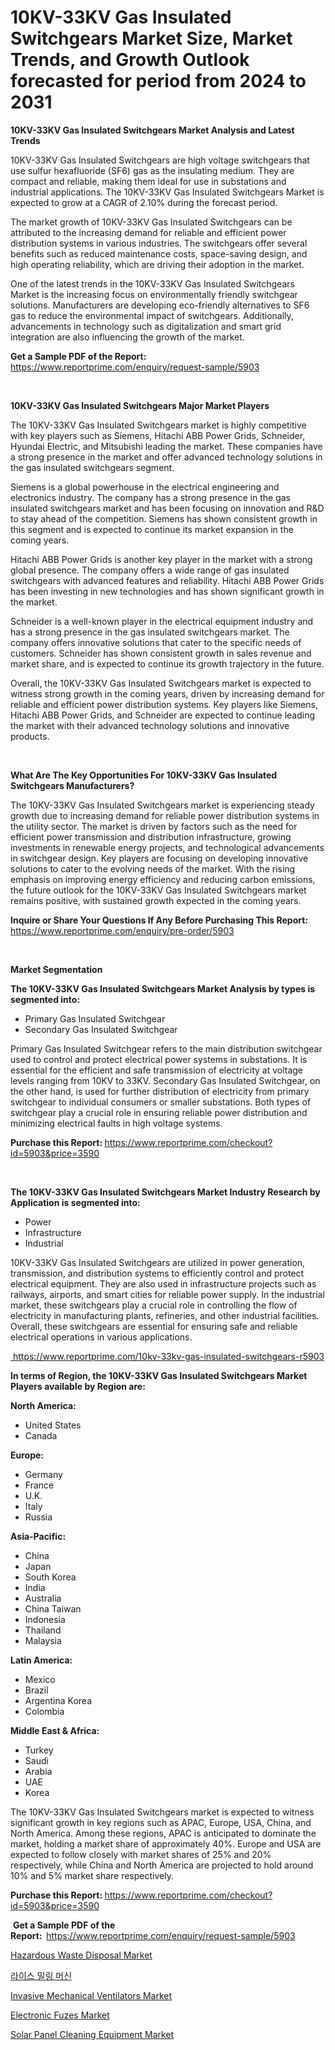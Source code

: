 <p><h1>10KV-33KV Gas Insulated Switchgears Market Size, Market Trends, and Growth Outlook forecasted for period from 2024 to 2031</h1></p><p><strong>10KV-33KV Gas Insulated Switchgears Market Analysis and Latest Trends</strong></p>
<p><p>10KV-33KV Gas Insulated Switchgears are high voltage switchgears that use sulfur hexafluoride (SF6) gas as the insulating medium. They are compact and reliable, making them ideal for use in substations and industrial applications. The 10KV-33KV Gas Insulated Switchgears Market is expected to grow at a CAGR of 2.10% during the forecast period.</p><p>The market growth of 10KV-33KV Gas Insulated Switchgears can be attributed to the increasing demand for reliable and efficient power distribution systems in various industries. The switchgears offer several benefits such as reduced maintenance costs, space-saving design, and high operating reliability, which are driving their adoption in the market.</p><p>One of the latest trends in the 10KV-33KV Gas Insulated Switchgears Market is the increasing focus on environmentally friendly switchgear solutions. Manufacturers are developing eco-friendly alternatives to SF6 gas to reduce the environmental impact of switchgears. Additionally, advancements in technology such as digitalization and smart grid integration are also influencing the growth of the market.</p></p>
<p><strong>Get a Sample PDF of the Report:&nbsp;</strong> <a href="https://www.reportprime.com/enquiry/request-sample/5903">https://www.reportprime.com/enquiry/request-sample/5903</a></p>
<p>&nbsp;</p>
<p><strong>10KV-33KV Gas Insulated Switchgears Major Market Players</strong></p>
<p><p>The 10KV-33KV Gas Insulated Switchgears market is highly competitive with key players such as Siemens, Hitachi ABB Power Grids, Schneider, Hyundai Electric, and Mitsubishi leading the market. These companies have a strong presence in the market and offer advanced technology solutions in the gas insulated switchgears segment.</p><p>Siemens is a global powerhouse in the electrical engineering and electronics industry. The company has a strong presence in the gas insulated switchgears market and has been focusing on innovation and R&D to stay ahead of the competition. Siemens has shown consistent growth in this segment and is expected to continue its market expansion in the coming years.</p><p>Hitachi ABB Power Grids is another key player in the market with a strong global presence. The company offers a wide range of gas insulated switchgears with advanced features and reliability. Hitachi ABB Power Grids has been investing in new technologies and has shown significant growth in the market.</p><p>Schneider is a well-known player in the electrical equipment industry and has a strong presence in the gas insulated switchgears market. The company offers innovative solutions that cater to the specific needs of customers. Schneider has shown consistent growth in sales revenue and market share, and is expected to continue its growth trajectory in the future.</p><p>Overall, the 10KV-33KV Gas Insulated Switchgears market is expected to witness strong growth in the coming years, driven by increasing demand for reliable and efficient power distribution systems. Key players like Siemens, Hitachi ABB Power Grids, and Schneider are expected to continue leading the market with their advanced technology solutions and innovative products.</p></p>
<p>&nbsp;</p>
<p><strong>What Are The Key Opportunities For 10KV-33KV Gas Insulated Switchgears Manufacturers?</strong></p>
<p><p>The 10KV-33KV Gas Insulated Switchgears market is experiencing steady growth due to increasing demand for reliable power distribution systems in the utility sector. The market is driven by factors such as the need for efficient power transmission and distribution infrastructure, growing investments in renewable energy projects, and technological advancements in switchgear design. Key players are focusing on developing innovative solutions to cater to the evolving needs of the market. With the rising emphasis on improving energy efficiency and reducing carbon emissions, the future outlook for the 10KV-33KV Gas Insulated Switchgears market remains positive, with sustained growth expected in the coming years.</p></p>
<p><strong>Inquire or Share Your Questions If Any Before Purchasing This Report:</strong> <a href="https://www.reportprime.com/enquiry/pre-order/5903">https://www.reportprime.com/enquiry/pre-order/5903</a></p>
<p>&nbsp;</p>
<p><strong>Market Segmentation</strong></p>
<p><strong>The 10KV-33KV Gas Insulated Switchgears Market Analysis by types is segmented into:</strong></p>
<p><ul><li>Primary Gas Insulated Switchgear</li><li>Secondary Gas Insulated Switchgear</li></ul></p>
<p><p>Primary Gas Insulated Switchgear refers to the main distribution switchgear used to control and protect electrical power systems in substations. It is essential for the efficient and safe transmission of electricity at voltage levels ranging from 10KV to 33KV. Secondary Gas Insulated Switchgear, on the other hand, is used for further distribution of electricity from primary switchgear to individual consumers or smaller substations. Both types of switchgear play a crucial role in ensuring reliable power distribution and minimizing electrical faults in high voltage systems.</p></p>
<p><strong>Purchase this Report:&nbsp;</strong><a href="https://www.reportprime.com/checkout?id=5903&price=3590">https://www.reportprime.com/checkout?id=5903&price=3590</a></p>
<p>&nbsp;</p>
<p><strong>The 10KV-33KV Gas Insulated Switchgears Market Industry Research by Application is segmented into:</strong></p>
<p><ul><li>Power</li><li>Infrastructure</li><li>Industrial</li></ul></p>
<p><p>10KV-33KV Gas Insulated Switchgears are utilized in power generation, transmission, and distribution systems to efficiently control and protect electrical equipment. They are also used in infrastructure projects such as railways, airports, and smart cities for reliable power supply. In the industrial market, these switchgears play a crucial role in controlling the flow of electricity in manufacturing plants, refineries, and other industrial facilities. Overall, these switchgears are essential for ensuring safe and reliable electrical operations in various applications.</p></p>
<p><a href="https://www.reportprime.com/10kv-33kv-gas-insulated-switchgears-r5903">&nbsp;https://www.reportprime.com/10kv-33kv-gas-insulated-switchgears-r5903</a></p>
<p><strong>In terms of Region, the 10KV-33KV Gas Insulated Switchgears Market Players available by Region are:</strong></p>
<p>
    <p> <strong> North America: </strong>
        <ul>
            <li>United States</li>
            <li>Canada</li>
        </ul>
        </p> 
    <p> <strong> Europe: </strong>
        <ul>
            <li>Germany</li>
            <li>France</li>
            <li>U.K.</li>
            <li>Italy</li>
            <li>Russia</li>
        </ul>
        </p> 
    <p> <strong> Asia-Pacific: </strong>
        <ul>
            <li>China</li>
            <li>Japan</li>
            <li>South Korea</li>
            <li>India</li>
            <li>Australia</li>
            <li>China Taiwan</li>
            <li>Indonesia</li>
            <li>Thailand</li>
            <li>Malaysia</li>
        </ul>
        </p> 
    <p> <strong> Latin America: </strong>
        <ul>
            <li>Mexico</li>
            <li>Brazil</li>
            <li>Argentina Korea</li>
            <li>Colombia</li>
        </ul>
        </p> 
    <p> <strong> Middle East & Africa: </strong>
        <ul>
            <li>Turkey</li>
            <li>Saudi</li>
            <li>Arabia</li>
            <li>UAE</li>
            <li>Korea</li>
        </ul>
    </p>
    </p>
<p><p>The 10KV-33KV Gas Insulated Switchgears market is expected to witness significant growth in key regions such as APAC, Europe, USA, China, and North America. Among these regions, APAC is anticipated to dominate the market, holding a market share of approximately 40%. Europe and USA are expected to follow closely with market shares of 25% and 20% respectively, while China and North America are projected to hold around 10% and 5% market share respectively.</p></p>
<p><strong>Purchase this Report: </strong><a href="https://www.reportprime.com/checkout?id=5903&price=3590">https://www.reportprime.com/checkout?id=5903&price=3590</a></p>
<p>&nbsp;<strong>Get a Sample PDF of the Report:&nbsp;&nbsp;</strong><a href="https://www.reportprime.com/enquiry/request-sample/5903">https://www.reportprime.com/enquiry/request-sample/5903</a></p>
<p><strong></strong></p>
<p><p><a href="https://issuu.com/reportprime-2/docs/hazardous-waste-disposal-market-size-2030.pptx">Hazardous Waste Disposal Market</a></p><p><a href="https://github.com/laholand/Market-Research-Report-List-4/blob/main/128153260471.md">라이스 밀링 머신</a></p><p><a href="https://issuu.com/reportprime-2/docs/invasive-mechanical-ventilators-market-size-2030.p">Invasive Mechanical Ventilators Market</a></p><p><a href="https://github.com/alexxisgm/Market-Research-Report-List-1/blob/main/electronic-fuzes-market.md">Electronic Fuzes Market</a></p><p><a href="https://github.com/sifatuddin25/Market-Research-Report-List-1/blob/main/solar-panel-cleaning-equipment-market.md">Solar Panel Cleaning Equipment Market</a></p></p>